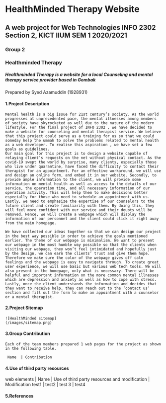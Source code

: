 # HealthMinded Therapy Website
## A web project for Web Technologies INFO 2302 Section 2, KICT IIUM  SEM 1 2020/2021
### Group 2
### Healthminded Therapy
##### Healthminded Therapy is a website for a local Counseling and mental therapy service provider based in Gombak 

Prepared by Syed Azamuddin \(1928931\) 


#### 1.**Project Description**
    Mental health is a big issue for 21st century’s society. As the world progresses at unprecedented pace, the mental illnesses among members of society have skyrocketed as well due to the nature of the modern lifestyle. For the final project of INFO 2302 , we have decided to make a website for counseling and mental therapist service. We believe that this project could serve as a training for us so that we could someday help the ummah to solve the problems related to mental health as a web developer. To realise this aspiration , we have set a few goals as guidelines.
	Our main goal for this project is to design a website capable of relaying client’s requests on the net without physical contact. As the covid-19 swept the world by surprise, many clients, especially those who live under quarantine, have faced the difficulty to contact their therapist for an appointment. For an effective workaround, we will use and design an online form, and embed it in our website. Secondly, to provide ample information to the client, we will provide some information on mental health as well as access to the details of our service, the operation time, and all necessary information of our operation activity. This will help them to make decisions better especially for those who need to schedule an appointment with us. Lastly, we need to emphasize the expertise of our counselors to the future client and create familiarity with them. By doing this, they will feel more confident with our service and their doubts will be removed. Hence, we will create a webpage which will display the information of our personnel and the client could click it right away from the main homepage.

	We have collected our ideas together so that we can design our project in the best way possible in order to achieve the goals mentioned earlier. The theme of our webpage is minimalism. We want to present our webpage in the most humble way possible so that the clients when visiting our webpage, they won’t feel intimidated and hopefully just by the design, we can earn the clients’ trust and give them hope. Therefore we make sure the color of the webpage gives off calm feelings and the webpage is easy to navigate through. To create great user experience, we will use basic but various web tech tools. We will also present in the homepage, only what is necessary. There will be helpful and important information on the more common mental illnesses which are depression and anxiety as well as how to cope with stress. Lastly, once the client understands the information and decides that they want to receive help, they can reach out to the ‘contact us’ section and fill out the form to make an appointment with a counselor or a mental therapist. 

#### 2.**Project Sitemap**

    ![HealthMinded sitemap]
    (/images/sitemap.png)
   
#### 3.**Group Contribution**

    Each of the team members prepared 1 web pages for the project as shown in the following table.
    
     Name  | Contribution  
    



#### 4.**Use of third party resources**
web elements | Name | Use of third party resources and modification | Modification
test1 | test2 | test 3 | test4



#### 5.**References**






